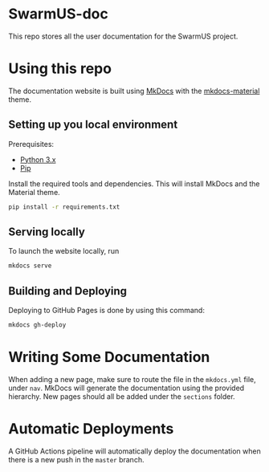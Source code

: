 # SwarmUS-doc

This repo stores all the user documentation for the SwarmUS project.

# Using this repo

The documentation website is built using [MkDocs](https://www.mkdocs.org/) with the [mkdocs-material](https://squidfunk.github.io/mkdocs-material/) theme.

## Setting up you local environment

Prerequisites:
* [Python 3.x](https://www.python.org/downloads/)
* [Pip](https://pypi.org/project/pip/)

Install the required tools and dependencies. This will install MkDocs and the Material theme.

```sh
pip install -r requirements.txt
```

## Serving locally

To launch the website locally, run

```sh
mkdocs serve
```

## Building and Deploying

Deploying to GitHub Pages is done by using this command:

```sh
mkdocs gh-deploy
```

# Writing Some Documentation

When adding a new page, make sure to route the file in the `mkdocs.yml` file, under `nav`. MkDocs will generate the documentation using the provided hierarchy. New pages should all be added under the `sections` folder.

# Automatic Deployments

A GitHub Actions pipeline will automatically deploy the documentation when there is a new push in the `master` branch.